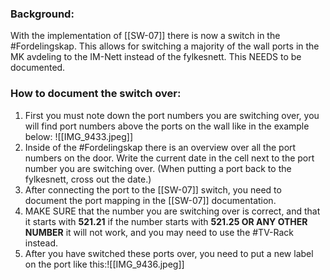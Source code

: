 ### Background:
With the implementation of [[SW-07]] there is now a switch in the #Fordelingskap. This allows for switching a majority of the wall ports in the MK avdeling to the IM-Nett instead of the fylkesnett. This NEEDS to be documented.

### How to document the switch over:
1. First you must note down the port numbers you are switching over, you will find port numbers above the ports on the wall like in the example below: ![[IMG_9433.jpeg]]
2. Inside of the #Fordelingskap there is an overview over all the port numbers on the door. Write the current date in the cell next to the port number you are switching over. (When putting a port back to the fylkesnett, cross out the date.)
3. After connecting the port to the [[SW-07]] switch, you need to document the port mapping in the [[SW-07]] documentation.
4. MAKE SURE that the number you are switching over is correct, and that it starts with **521.21** if the number starts with **521.25 OR ANY OTHER NUMBER** it will not work, and you may need to use the #TV-Rack instead.
5. After you have switched these ports over, you need to put a new label on the port like this:![[IMG_9436.jpeg]]